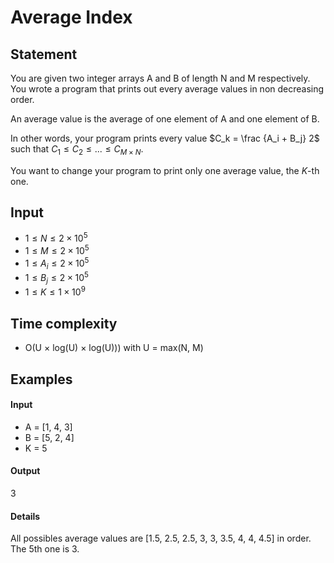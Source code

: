 # Average Index
## Statement
You are given two integer arrays A and B of length N and M respectively.
You wrote a program that prints out every average values in non decreasing order.

An average value is the average of one element of A and one element of B.

In other words, your program prints every value $C_k = \frac {A_i + B_j} 2$ such that $C_1 \le C_2 \le ... \le C_{M \times N}$.

You want to change your program to print only one average value, the $K$-th one.

## Input
- $1 \le N \le 2 \times 10^5$
- $1 \le M \le 2 \times 10^5$
- $1 \le A_i \le 2 \times 10^5$
- $1 \le B_j \le 2 \times 10^5$
- $1 \le K \le 1 \times 10^{9}$

## Time complexity
- O(U $\times$ log(U) $\times$ log(U))) with U = max(N, M)

## Examples
#### Input
- A = [1, 4, 3]
- B = [5, 2, 4]
- K = 5

#### Output
3

#### Details
All possibles average values are [1.5, 2.5, 2.5, 3, 3, 3.5, 4, 4, 4.5] in order.
The 5th one is 3.

